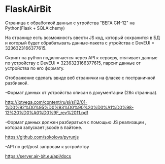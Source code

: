 # FlaskAirBit
Страница с обработкой данных с утройства "ВЕГА СИ-12" на Python(Flask + SQLAlchemy)

На странице есть возможность ввести JS код, который сохранится в БД и который будет обрабатывать данные-пакета c утройства с DevEUI = 3236323166377615.

Скрипт на python подключается через API к серверу, стягивает данные по устройству с DevEUI = 3236323166377615, парсит данные от устройства по его формату.

Отображение сделать ввиде веб странички на фласке с постраничной разбивкой.

-Формат данных от устройства описан в документации (28я страница).

http://iotvega.com/content/ru/si/si12/01-%D0%92%D0%95%D0%93%D0%90%20%D0%A1%D0%98-12%20%D0%A0%D0%9F_rev%2011.pdf

-Формат данных должен разбираться с помощью JS реализации , которая запускает jscode в пайтоне.

https://github.com/sokolovs/pyrunjs

-API по get/post запросам к устройству

https://server.air-bit.eu/api/docs
